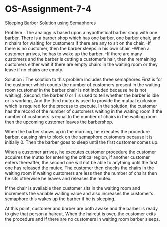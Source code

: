 # OS-Assignment-7-4
Sleeping Barber Solution using Semaphores

Problem : The analogy is based upon a hypothetical barber shop with one barber. There is a barber shop which has one barber, one barber chair, and n chairs for waiting for customers if there are any to sit on the chair.
-If there is no customer, then the barber sleeps in his own chair.
-When a customer arrives, he has to wake up the barber.
-If there are many customers and the barber is cutting a customer’s hair, then the remaining customers either wait if there are  empty chairs in the waiting room or they leave if no chairs are empty.

Solution : The solution to this problem includes three semaphores.First is for the customer which counts the number of customers present in the waiting room (customer in the barber chair is not included because he is not waiting). Second, the barber 0 or 1 is used to tell whether the barber is idle or is working, And the third mutex is used to provide the mutual exclusion which is required for the process to execute. In the solution, the customer has the record of the number of customers waiting in the waiting room if the number of customers is equal to the number of chairs in the waiting room then the upcoming customer leaves the barbershop.

When the barber shows up in the morning, he executes the procedure barber, causing him to block on the semaphore customers because it is initially 0. Then the barber goes to sleep until the first customer comes up.

When a customer arrives, he executes customer procedure the customer acquires the mutex for entering the critical region, if another customer enters thereafter, the second one will not be able to anything until the first one has released the mutex. The customer then checks the chairs in the waiting room if waiting customers are less then the number of chairs then he sits otherwise he leaves and releases the mutex.

If the chair is available then customer sits in the waiting room and increments the variable waiting value and also increases the customer’s semaphore this wakes up the barber if he is sleeping.

At this point, customer and barber are both awake and the barber is ready to give that person a haircut. When the haircut is over, the customer exits the procedure and if there are no customers in waiting room barber sleeps.
